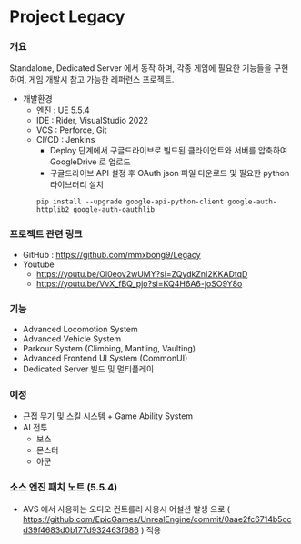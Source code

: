 # Project Legacy

### 개요

Standalone, Dedicated Server 에서 동작 하며, 각종 게임에 필요한 기능들을 구현 하여, 게임 개발시 참고 가능한 레퍼런스 프로젝트.

- 개발환경
    - 엔진 : UE 5.5.4
    - IDE : Rider, VisualStudio 2022
    - VCS : Perforce, Git
    - CI/CD : Jenkins
        - Deploy 단계에서 구글드라이브로 빌드된 클라이언트와 서버를 압축하여 GoogleDrive 로 업로드
        - 구글드라이브 API 설정 후 OAuth json 파일 다운로드 및 필요한 python 라이브러리 설치
        ```text
        pip install --upgrade google-api-python-client google-auth-httplib2 google-auth-oauthlib
        ```

### 프로젝트 관련 링크

- GitHub : https://github.com/mmxbong9/Legacy
- Youtube
    - https://youtu.be/Ol0eov2wUMY?si=ZQydkZnI2KKADtqD
    - https://youtu.be/VvX_fBQ_pjo?si=KQ4H6A6-joSO9Y8o

### 기능

- Advanced Locomotion System
- Advanced Vehicle System
- Parkour System (Climbing, Mantling, Vaulting)
- Advanced Frontend UI System (CommonUI)
- Dedicated Server 빌드 및 멀티플레이

### 예정

- 근접 무기 및 스킬 시스템 + Game Ability System
- AI 전투
    - 보스
    - 몬스터
    - 아군

### 소스 엔진 패치 노트 (5.5.4)

- AVS 에서 사용하는 오디오 컨트롤러 사용시 어설션 발생 으로 ( https://github.com/EpicGames/UnrealEngine/commit/0aae2fc6714b5ccd39f4683d0b177d932463f686 ) 적용